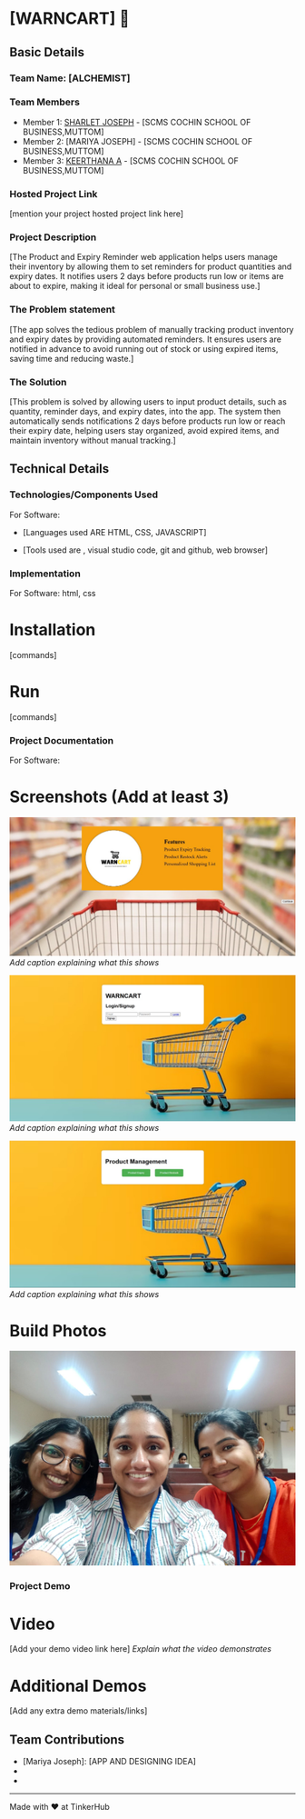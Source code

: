 # [WARNCART] 🎯


## Basic Details
### Team Name: [ALCHEMIST]


### Team Members
- Member 1: [SHARLET JOSEPH] - [SCMS COCHIN SCHOOL OF BUSINESS,MUTTOM]
- Member 2: [MARIYA JOSEPH] - [SCMS COCHIN SCHOOL OF BUSINESS,MUTTOM]
- Member 3: [KEERTHANA A] - [SCMS COCHIN SCHOOL OF BUSINESS,MUTTOM]

### Hosted Project Link
[mention your project hosted project link here]

### Project Description
[The Product and Expiry Reminder web application helps users manage their inventory by allowing them to set reminders for product quantities and expiry dates. It notifies users 2 days before products run low or items are about to expire, making it ideal for personal or small business use.]

### The Problem statement
[The app solves the tedious problem of manually tracking product inventory and expiry dates by providing automated reminders. It ensures users are notified in advance to avoid running out of stock or using expired items, saving time and reducing waste.]

### The Solution
[This problem is solved by allowing users to input product details, such as quantity, reminder days, and expiry dates, into the app. The system then automatically sends notifications 2 days before products run low or reach their expiry date, helping users stay organized, avoid expired items, and maintain inventory without manual tracking.]

## Technical Details
### Technologies/Components Used
For Software:
- [Languages used ARE HTML, CSS, JAVASCRIPT]


- [Tools used are , visual studio code, git and github, web browser]


### Implementation
For Software: html, css
# Installation
[commands]

# Run
[commands]

### Project Documentation
For Software:

# Screenshots (Add at least 3)
![Screenshot1](1.jpg)
*Add caption explaining what this shows*

![Screenshot2](2.jpg)
*Add caption explaining what this shows*

![Screenshot3](3.jpg)
*Add caption explaining what this shows*

# Build Photos
![team](ussss.jpg)

### Project Demo
# Video
[Add your demo video link here]
*Explain what the video demonstrates*

# Additional Demos
[Add any extra demo materials/links]

## Team Contributions
- [Mariya Joseph]: [APP AND DESIGNING IDEA]
- [KEERTHANA A]: [DOCUMENTATION]
- [SHARLET JOSEPH]: [DEVELOPING]

---
Made with ❤️ at TinkerHub
